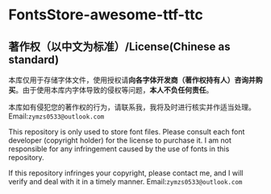 # FontsStore-awesome-ttf-ttc
 
## 著作权（以中文为标准）/License(Chinese as standard)
本库仅用于存储字体文件，使用授权请**向各字体开发商（著作权持有人）咨询并购买**。由于使用本库内字体导致的侵权等问题，**本人不负任何责任**。

本库如有侵犯您的著作权的行为，请联系我，我将及时进行核实并作适当处理。Email:```zymzs0533@outlook.com```

This repository is only used to store font files. Please consult each font developer (copyright holder) for the license to purchase it. I am not responsible for any infringement caused by the use of fonts in this repository.

If this repository infringes your copyright, please contact me, and I will verify and deal with it in a timely manner. Email:```zymzs0533@outlook.com```

